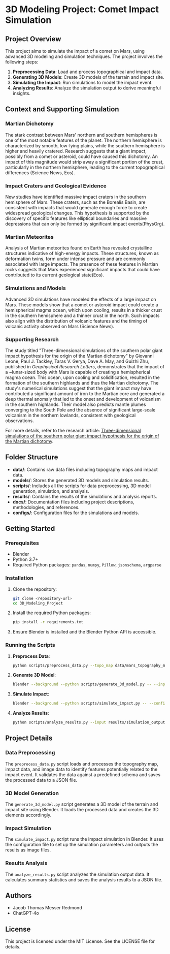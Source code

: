 # 3D Modeling Project: Comet Impact Simulation

## Project Overview

This project aims to simulate the impact of a comet on Mars, using advanced 3D modeling and simulation techniques. The project involves the following steps:

1. **Preprocessing Data**: Load and process topographical and impact data.
2. **Generating 3D Models**: Create 3D models of the terrain and impact site.
3. **Simulating the Impact**: Run simulations to model the impact event.
4. **Analyzing Results**: Analyze the simulation output to derive meaningful insights.

## Context and Supporting Simulation

### Martian Dichotomy

The stark contrast between Mars' northern and southern hemispheres is one of the most notable features of the planet. The northern hemisphere is characterized by smooth, low-lying plains, while the southern hemisphere is higher and heavily cratered. Research suggests that a giant impact, possibly from a comet or asteroid, could have caused this dichotomy. An impact of this magnitude would strip away a significant portion of the crust, particularly in the northern hemisphere, leading to the current topographical differences​ (Science News, Eos).

### Impact Craters and Geological Evidence

New studies have identified massive impact craters in the southern hemisphere of Mars. These craters, such as the Borealis Basin, are consistent with impacts that would generate enough force to create widespread geological changes. This hypothesis is supported by the discovery of specific features like elliptical boundaries and massive depressions that can only be formed by significant impact events​ (PhysOrg).

### Martian Meteorites

Analysis of Martian meteorites found on Earth has revealed crystalline structures indicative of high-energy impacts. These structures, known as deformation twins, form under intense pressure and are commonly associated with large impacts. The presence of these features in Martian rocks suggests that Mars experienced significant impacts that could have contributed to its current geological state​ (Eos).

### Simulations and Models

Advanced 3D simulations have modeled the effects of a large impact on Mars. These models show that a comet or asteroid impact could create a hemispherical magma ocean, which upon cooling, results in a thicker crust in the southern hemisphere and a thinner crust in the north. Such impacts also align with the distribution of volcanic features and the timing of volcanic activity observed on Mars​ (Science News).

### Supporting Research

The study titled "Three-dimensional simulations of the southern polar giant impact hypothesis for the origin of the Martian dichotomy" by Giovanni Leone, Paul J. Tackley, Taras V. Gerya, Dave A. May, and Guizhi Zhu, published in *Geophysical Research Letters*, demonstrates that the impact of a ~lunar-sized body with Mars is capable of creating a hemispherical magma ocean. This ocean, upon cooling and solidification, resulted in the formation of the southern highlands and thus the Martian dichotomy. The study's numerical simulations suggest that the giant impact may have contributed a significant amount of iron to the Martian core and generated a deep thermal anomaly that led to the onset and development of volcanism in the southern highlands. Their model also predicts mantle plumes converging to the South Pole and the absence of significant large-scale volcanism in the northern lowlands, consistent with geological observations.

For more details, refer to the research article: [Three-dimensional simulations of the southern polar giant impact hypothesis for the origin of the Martian dichotomy](https://doi.org/10.1002/2014GL062261).

## Folder Structure

- **data/**: Contains raw data files including topography maps and impact data.
- **models/**: Stores the generated 3D models and simulation results.
- **scripts/**: Includes all the scripts for data preprocessing, 3D model generation, simulation, and analysis.
- **results/**: Contains the results of the simulations and analysis reports.
- **docs/**: Documentation files including project descriptions, methodologies, and references.
- **configs/**: Configuration files for the simulations and models.

## Getting Started

### Prerequisites

- Blender
- Python 3.7+
- Required Python packages: `pandas`, `numpy`, `Pillow`, `jsonschema`, `argparse`

### Installation

1. Clone the repository:
    ```sh
    git clone <repository-url>
    cd 3D_Modeling_Project
    ```

2. Install the required Python packages:
    ```sh
    pip install -r requirements.txt
    ```

3. Ensure Blender is installed and the Blender Python API is accessible.

### Running the Scripts

1. **Preprocess Data**:
    ```sh
    python scripts/preprocess_data.py --topo_map data/mars_topography_map.png --impact_data data/impact_data.csv --image data/impact_image.png --config configs/config.json --output data/processed_data.json --contour_output data/contour_visualization.png
    ```

2. **Generate 3D Model**:
    ```sh
    blender --background --python scripts/generate_3d_model.py -- --input data/processed_data.json --output models/impact_simulation.blend
    ```

3. **Simulate Impact**:
    ```sh
    blender --background --python scripts/simulate_impact.py -- --config configs/simulation_config.json
    ```

4. **Analyze Results**:
    ```sh
    python scripts/analyze_results.py --input results/simulation_output.csv --output results/analysis_results.json
    ```

## Project Details

### Data Preprocessing

The `preprocess_data.py` script loads and processes the topography map, impact data, and image data to identify features potentially related to the impact event. It validates the data against a predefined schema and saves the processed data to a JSON file.

### 3D Model Generation

The `generate_3d_model.py` script generates a 3D model of the terrain and impact site using Blender. It loads the processed data and creates the 3D elements accordingly.

### Impact Simulation

The `simulate_impact.py` script runs the impact simulation in Blender. It uses the configuration file to set up the simulation parameters and outputs the results as image files.

### Results Analysis

The `analyze_results.py` script analyzes the simulation output data. It calculates summary statistics and saves the analysis results to a JSON file.

## Authors

- Jacob Thomas Messer Redmond
- ChatGPT-4o

## License

This project is licensed under the MIT License. See the LICENSE file for details.
